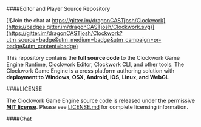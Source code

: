 <!-- [AtomicLogo]: https://github.com/AtomicGameEngine/AtomicGameEngine/wiki/images/repo/Atomic-Game-Engine-512.png
![alt text][AtomicLogo] -->
####Editor and Player Source Repository

[![Join the chat at https://gitter.im/dragonCASTjosh/Clockwork](https://badges.gitter.im/dragonCASTjosh/Clockwork.svg)](https://gitter.im/dragonCASTjosh/Clockwork?utm_source=badge&utm_medium=badge&utm_campaign=pr-badge&utm_content=badge)

This repository contains the **full source code** to the Clockwork Game Engine Runtime, Clockwork Editor, Clockwork CLI, and other tools.  The Clockwork Game Engine is a cross platform authoring solution with **deployment to Windows, OSX, Android, iOS, Linux, and WebGL**

####LICENSE

The Clockwork Game Engine source code is released under the permissive **[MIT license](https://opensource.org/licenses/MIT)**.  Please see  [LICENSE.md](https://github.com/dragonCASTjosh/Clockwork/blob/master/LICENSE.md) for complete licensing information.

<!-- ####Website and Binary Downloads

Visit http://www.AtomicGameEngine.com for all the latest news and downloads of the Atomic Game Engine
 -->
####Chat

<!-- [![Join the chat at https://gitter.im/AtomicGameEngine/AtomicGameEngine](https://badges.gitter.im/Join%20Chat.svg)](https://gitter.im/AtomicGameEngine/AtomicGameEngine?utm_source=badge&utm_medium=badge&utm_campaign=pr-badge&utm_content=badge)
 -->
<!-- ####Screenshots

#####Atomic Editor
[RoboBeach]: https://github.com/AtomicGameEngine/AtomicGameEngine/wiki/images/repo/RoboBeach.png
![alt text][RoboBeach]

#####Atomic Examples
[DevSnapshot]: https://github.com/AtomicGameEngine/AtomicGameEngine/wiki/images/repo/DevSnapshot2116.png
![alt text][DevSnapshot]

#####Atomic on Mobile
[ToonTown]: https://github.com/AtomicGameEngine/AtomicGameEngine/wiki/images/repo/ToonTownTouchUpdate.gif
![alt text][ToonTown]

#####Atomic Build Settings
[AndroidBuildSettings]: https://github.com/AtomicGameEngine/AtomicGameEngine/wiki/images/repo/AndroidBuildSettings.png
![alt text][AndroidBuildSettings] 

####Looking for the Javascript and TypeScript examples?

They are over here: <a href="https://github.com/AtomicGameEngine/AtomicExamples">Javascript Examples</a>

###Building the Atomic Editor from Source

Please see [Building the Atomic Editor from Source](https://github.com/AtomicGameEngine/AtomicGameEngine/wiki/Building-the-Atomic-Editor-from-Source) for Visual Studio 2013, XCode, and QtCreator build instructions.
 -->
